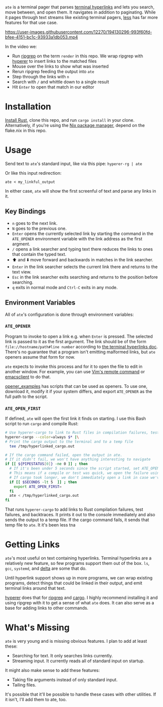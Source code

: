 `ate` is a terminal pager that parses [terminal hyperlinks] and lets you search, move between, and open them.
It navigates in addition to paginating.
While it pages through text streams like existing terminal pagers, [less] has far more features for that use case.

[terminal hyperlinks]: https://gist.github.com/egmontkob/eb114294efbcd5adb1944c9f3cb5feda
[less]: https://github.com/gwsw/less

https://user-images.githubusercontent.com/12270/194130296-993f60fd-bfee-4151-bc1c-93933a1db053.mp4

In the video we:
* Run [ripgrep] on the term `render` in this repo. We wrap ripgrep with [hyperer] to insert links to the matched files
* Mouse over the links to show what was inserted
* Rerun ripgrep feeding the output into `ate`
* Step through the links with `n`
* Search with `/` and whittle down to a single result
* Hit `Enter` to open that match in our editor

[hyperer]: https://github.com/groves/hyperer
[ripgrep]: https://github.com/BurntSushi/ripgrep


Installation
============
[Install Rust], clone this repo, and run `cargo install` in your clone.
Alternatively, if you're using the [Nix package manager], depend on the flake.nix in this repo.

[Install Rust]: https://www.rust-lang.org/tools/install
[Nix package manager]: https://nixos.org/manual/nix/stable/introduction.html

Usage
=====
Send text to `ate`'s standard input, like via this pipe:
`hyperer-rg | ate`

Or like this input redirection:

`ate < my_linkful_output`
 
In either case, `ate` will show the first screenful of text and parse any links in it.

Key Bindings
------------
* `n` goes to the next link.
* `N` goes to the previous one.
* `Enter` opens the currently selected link by starting the command in the `ATE_OPENER` environment variable with the link address as the first argment.
* `/` opens a link searcher and typing text there reduces the links to ones that contain the typed text.
* ⬆️ and ⬇️ move forward and backwards in matches in the link searcher.
* `Enter` in the link searcher selects the current link there and returns to the text view.
* `Esc` in the link searcher exits searching and returns to the position before searching.
* `q` exits in normal mode and `Ctrl-C` exits in any mode.

Environment Variables
---------------------
All of `ate`'s configuration is done through environment variables:

### `ATE_OPENER`
Program to invoke to open a link e.g. when `Enter` is pressed. 
The selected link is passed to it as the first argument.
The link should be of the form `file://hostname/path#line number` according to [the terminal hyperlinks doc][terminal hyperlinks].
There's no guarantee that a program isn't emitting malformed links, but `ate` openers assume that form for now.

`ate` expects to invoke this process and for it to open the file to edit in another window.
For example, you can use [Vim's remote command][Vim remote] or [emacsclient] to do that.


[Vim remote]: https://vimdoc.sourceforge.net/htmldoc/remote.html#--remote
[emacsclient]: https://www.gnu.org/software/emacs/manual/html_node/emacs/Invoking-emacsclient.html

[opener_examples] has scripts that can be used as openers.
To use one, download it, modify it if your system differs, and export `ATE_OPENER` as the full path to the script.

[opener_examples]: https://github.com/groves/ate/tree/main/opener_examples


### `ATE_OPEN_FIRST`
If defined, `ate` will open the first link it finds on starting.
I use this Bash script to run `cargo` and compile Rust:

```bash
# Use hyperer-cargo to link to Rust files in compilation failures, test failures, and backtraces
hyperer-cargo --color=always $* |\
# Print the cargo output to the terminal and to a temp file
  tee /tmp/hyperlinked_cargo.out

# If the cargo command failed, open the output in ate.
# If it didn't fail, we won't have anything interesting to navigate
if [[ ${PIPESTATUS[0]} -ne 0 ]] ; then
  # If it's been under 5 seconds since the script started, set ATE_OPEN_FIRST
  # This means if a compile or test was quick, we open the failure using ATE_OPENER ASAP
  # If cargo took longer, we don't immediately open a link in case we've started doing something in our editor.
  if [[ $SECONDS -lt 5  ]] ; then
    export ATE_OPEN_FIRST=
  fi
  ate < /tmp/hyperlinked_cargo.out
fi
```

That runs `hyperer-cargo` to add links to Rust compilation failures, test failures, and backtraces.
It prints it out to the console immediately and also sends the output to a temp file.
If the cargo command fails, it sends that temp file to `ate`.
It it's been less tna

Getting Links
=============
`ate`'s most useful on text containing hyperlinks.
Terminal hyperlinks are a relatively new feature, so few programs support them out of the box.
`ls`, `gcc`, `systemd`, and [delta] are some that do.

[delta]: https://github.com/dandavison/delta

Until hyperlink support shows up in more programs, 
we can wrap existing programs, detect things that could be linked in their output, and emit terminal links around that text.

[hyperer] does that for [ripgrep] and [cargo].
I highly recommend installing it and using ripgrep with it to get a sense of what `ate` does.
It can also serve as a base for adding links to other commands.

[hyperer]: https://github.com/groves/hyperer
[ripgrep]: https://github.com/BurntSushi/ripgrep
[cargo]: https://doc.rust-lang.org/cargo/

What's Missing
==============
`ate` is very young and is missing obvious features. I plan to add at least these:
* Searching for text. It only searches links currently.
* Streaming input. It currently reads all of standard input on startup.

It might also make sense to add these features:
* Taking file arguments instead of only standard input.
* Tailing files.

It's possible that it'll be possible to handle these cases with other utilities.
If it isn't, I'll add them to ate, too.

